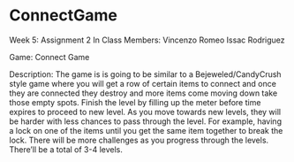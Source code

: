 # ConnectGame
Week 5: Assignment 2 In Class
Members:
Vincenzo Romeo
Issac Rodriguez

Game: Connect Game

Description:
The game is is going to be similar to a Bejeweled/CandyCrush style game where you will get a row of certain items to connect and once they are connected they destroy and more items come moving down take those empty spots. Finish the level by filling up the meter before time expires to proceed to new level. As you move towards new levels, they will be harder with less chances to pass through the level. For example, having a lock on one of the items until you get the same item together to break the lock. There will be more challenges as you progress through the levels. There’ll be a total of 3-4 levels.
